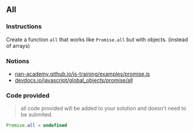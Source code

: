 ## All

### Instructions

Create a function `all` that works like `Promise.all` but with objects.
(instead of arrays)

### Notions

- [nan-academy.github.io/js-training/examples/promise.js](https://nan-academy.github.io/js-training/examples/promise.js)
- [devdocs.io/javascript/global_objects/promise/all](https://devdocs.io/javascript/global_objects/promise/all)

### Code provided

> all code provided will be added to your solution and doesn't need to be submited.

```js
Promise.all = undefined
```
